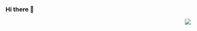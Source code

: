 ### Hi there 👋
<img align="right" src="https://github-readme-stats.vercel.app/api/top-langs/?username=kianoushmahboob&hide_progress=true" />

<!--
**kianoushmahboob/kianoushmahboob** is a ✨ _special_ ✨ repository because its `README.md` (this file) appears on your GitHub profile.

Here are some ideas to get you started:

- 🔭 I’m currently working on ...
- 🌱 I’m currently learning ...
- 👯 I’m looking to collaborate on ...
- 🤔 I’m looking for help with ...
- 💬 Ask me about ...
- 📫 How to reach me: ...
- 😄 Pronouns: ...
- ⚡ Fun fact: ...
-->
